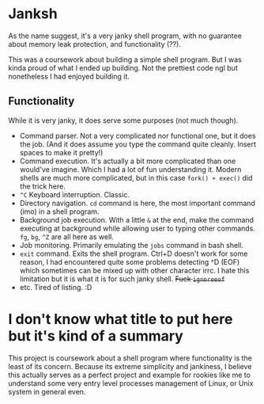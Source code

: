 # Janksh

As the name suggest, it's a very janky shell program, with no guarantee about memory leak protection, and functionality (??). 

This was a coursework about building a simple shell program. But I was kinda proud of what I ended up building. Not the prettiest code ngl but nonetheless I had enjoyed building it.

## Functionality

While it is very janky, it does serve some purposes (not much though).

- Command parser. Not a very complicated nor functional one, but it does the job. (And it does assume you type the command quite cleanly. Insert spaces to make it pretty!)
- Command execution. It's actually a bit more complicated than one would've imagine. Which I had a lot of fun understanding it. Modern shells are much more complicated, but in this case `fork() + exec()` did the trick here.
- `^C` Keyboard interruption. Classic.
- Directory navigation. `cd` command is here, the most important command (imo) in a shell program.
- Background job execution. With a little `&` at the end, make the command executing at background while allowing user to typing other commands. `fg`, `bg`, `^Z` are all here as well.
- Job monitoring. Primarily emulating the `jobs` command in bash shell.
- `exit` command. Exits the shell program. Ctrl+D doesn't work for some reason, I had encountered quite some problems detecting ^D (EOF) which sometimes can be mixed up with other character irrc. I hate this limitation but it is what it is for such janky shell. ~~Fuck `ignoreeof`~~
- etc. Tired of listing. :D

# I don't know what title to put here but it's kind of a summary

This project is coursework about a shell program where functionality is the least of its concern. Because its extreme simplicity and jankiness, I believe this actually serves as a perfect project and example for rookies like me to understand some very entry level processes management of Linux, or Unix system in general even.